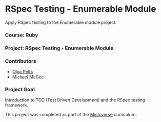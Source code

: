 # RSpec Testing - Enumerable Module
Apply RSpec testing to the Enumerable module project.

### Course: Ruby
### Project: RSpec Testing - Enumerable Module

### Contributors
* [Olga Pelts](https://github.com/pelzolga123)
* [Michael McGee](https://github.com/michael-mcgee)

### Project Goal
Introduction to TDD (Test Driven Development) and the RSpec testing framework.

This project was completed as part of the [Microverse](https://www.microverse.org/) curriculum.
